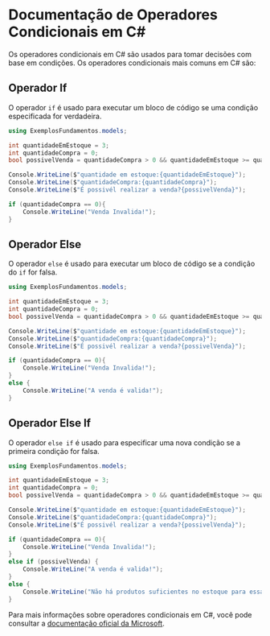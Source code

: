 # Documentação de Operadores Condicionais em C#

Os operadores condicionais em C# são usados para tomar decisões com base em condições. Os operadores condicionais mais comuns em C# são:

## Operador If

O operador `if` é usado para executar um bloco de código se uma condição especificada for verdadeira.

```csharp
using ExemplosFundamentos.models;

int quantidadeEmEstoque = 3;
int quantidadeCompra = 0;
bool possivelVenda = quantidadeCompra > 0 && quantidadeEmEstoque >= quantidadeCompra;

Console.WriteLine($"quantidade em estoque:{quantidadeEmEstoque}");
Console.WriteLine($"quantidadeCompra:{quantidadeCompra}");
Console.WriteLine($"É possivél realizar a venda?{possivelVenda}");

if (quantidadeCompra == 0){
    Console.WriteLine("Venda Invalida!");
}
```

## Operador Else

O operador `else` é usado para executar um bloco de código se a condição do `if` for falsa.

```csharp
using ExemplosFundamentos.models;

int quantidadeEmEstoque = 3;
int quantidadeCompra = 0;
bool possivelVenda = quantidadeCompra > 0 && quantidadeEmEstoque >= quantidadeCompra;

Console.WriteLine($"quantidade em estoque:{quantidadeEmEstoque}");
Console.WriteLine($"quantidadeCompra:{quantidadeCompra}");
Console.WriteLine($"É possivél realizar a venda?{possivelVenda}");

if (quantidadeCompra == 0){
    Console.WriteLine("Venda Invalida!");
}
else {
    Console.WriteLine("A venda é valida!");
}
```

## Operador Else If

O operador `else if` é usado para especificar uma nova condição se a primeira condição for falsa.

```csharp
using ExemplosFundamentos.models;

int quantidadeEmEstoque = 3;
int quantidadeCompra = 0;
bool possivelVenda = quantidadeCompra > 0 && quantidadeEmEstoque >= quantidadeCompra;

Console.WriteLine($"quantidade em estoque:{quantidadeEmEstoque}");
Console.WriteLine($"quantidadeCompra:{quantidadeCompra}");
Console.WriteLine($"É possivél realizar a venda?{possivelVenda}");

if (quantidadeCompra == 0){
    Console.WriteLine("Venda Invalida!");
}
else if (possivelVenda) {
    Console.WriteLine("A venda é valida!");
}
else {
    Console.WriteLine("Não há produtos suficientes no estoque para essa compra.");
}
```

Para mais informações sobre operadores condicionais em C#, você pode consultar a [documentação oficial da Microsoft](https://docs.microsoft.com/pt-br/dotnet/csharp/language-reference/operators/conditional-operator).